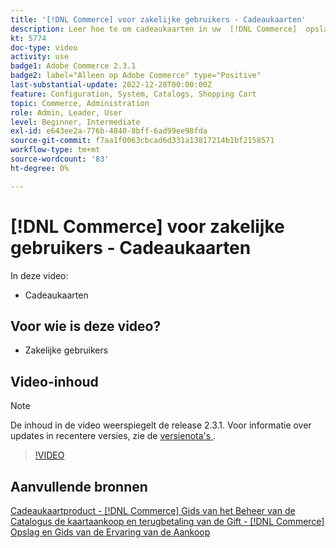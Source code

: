 ```yaml
---
title: '[!DNL Commerce] voor zakelijke gebruikers - Cadeaukaarten'
description: Leer hoe te om cadeaukaarten in uw  [!DNL Commerce]  opslag te omvatten.
kt: 5774
doc-type: video
activity: use
badge1: Adobe Commerce 2.3.1
badge2: label="Alleen op Adobe Commerce" type="Positive"
last-substantial-update: 2022-12-28T00:00:00Z
feature: Configuration, System, Catalogs, Shopping Cart
topic: Commerce, Administration
role: Admin, Leader, User
level: Beginner, Intermediate
exl-id: e643ee2a-776b-4840-8bff-6ad99ee98fda
source-git-commit: f7aa1f0063cbcad6d331a13817214b1bf2158571
workflow-type: tm+mt
source-wordcount: '83'
ht-degree: 0%

---
```


# [!DNL Commerce] voor zakelijke gebruikers - Cadeaukaarten

In deze video:

- Cadeaukaarten

## Voor wie is deze video?

- Zakelijke gebruikers

## Video-inhoud

>[!NOTE]
>
>De inhoud in de video weerspiegelt de release 2.3.1. Voor informatie over updates in recentere versies, zie de [ versienota&#39;s ](https://experienceleague.adobe.com/docs/commerce-operations/release/notes/overview.html).

>[!VIDEO](https://video.tv.adobe.com/v/35959?quality=12&learn=on)

## Aanvullende bronnen

[ Cadeaukaartproduct -  [!DNL Commerce]  Gids van het Beheer van de Catalogus ](https://experienceleague.adobe.com/docs/commerce-admin/catalog/products/types/product-gift-card-create.html)
[ de kaartaankoop en terugbetaling van de Gift -  [!DNL Commerce]  Opslag en Gids van de Ervaring van de Aankoop ](https://experienceleague.adobe.com/docs/commerce-admin/stores-sales/point-of-purchase/gift-cards/product-gift-card-workflow.html)

